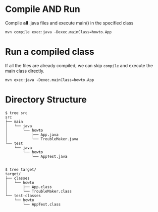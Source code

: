 
# Compile AND Run

Compile **all** .java files and execute main() in the specified class

```
mvn compile exec:java -Dexec.mainClass=howto.App
```

# Run a compiled class

If all the files are already compiled, we can skip `compile` and execute the main class directly.
```
mvn exec:java -Dexec.mainClass=howto.App
```

# Directory Structure

```
$ tree src
src
├── main
│   └── java
│       └── howto
│           ├── App.java
│           └── TroubleMaker.java
└── test
    └── java
        └── howto
            └── AppTest.java


$ tree target/
target/
├── classes
│   └── howto
│       ├── App.class
│       └── TroubleMaker.class
└── test-classes
    └── howto
        └── AppTest.class
```
